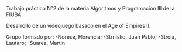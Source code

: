 Trabajo práctico N°2 de la materia Algoritmos y Programacion III de la FIUBA.

Desarrollo de un videojuego basado en el Age of Empires II.

Grupo formado por:
-Norese, Florencia;
-Strnisko, Juan Pablo;
-Stroia, Lautaro;
-Suarez, Martin.
